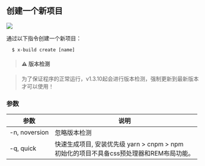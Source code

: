 ## 创建一个新项目

![](https://ws4.sinaimg.cn/large/006tNbRwly1fxunsqr965j31bq0sok1v.jpg)

通过以下指令创建一个新项目：

```
  $ x-build create [name]
```

> #### ⚠️ 版本检测

> 为了保证程序的正常运行，v1.3.10起会进行版本检测，强制更新到最新版本才可以使用！


### 参数

| 参数 | 说明 |
| - | - |
| -n, noversion | 忽略版本检测 |
| -q, quick | 快速生成项目, 安装优先级 yarn > cnpm > npm<br>初始化的项目不具备css预处理器和REM布局功能。 |